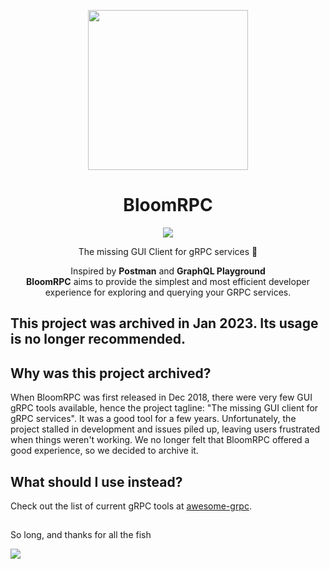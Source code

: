 <p align="center">
  <img src="./resources/logo.svg" width="256" height="256"/>
</p>
<h1 align="center">BloomRPC</h1>

<p align="center">
  <img src="https://img.shields.io/github/release/uw-labs/bloomrpc.svg" />
</p>
<p align="center">The missing GUI Client for gRPC services 🌸 </p>

<p align="center">Inspired by <b>Postman</b> and <b>GraphQL Playground</b><br/>
  <b>BloomRPC</b> aims to provide the simplest and most efficient developer experience for exploring
and querying your GRPC services.
</p>

## This project was archived in Jan 2023. Its usage is no longer recommended.


## Why was this project archived?

When BloomRPC was first released in Dec 2018, there were very few GUI gRPC tools available, hence the project tagline: "The missing GUI client for gRPC services". It was a good tool for a few years. Unfortunately, the project stalled in development and issues piled up, leaving users frustrated when things weren't working. We no longer felt that BloomRPC offered a good experience, so we decided to archive it.


## What should I use instead?

Check out the list of current gRPC tools at [awesome-grpc](https://github.com/grpc-ecosystem/awesome-grpc#tools).

##

So long, and thanks for all the fish

<img src="./resources/editor-preview.gif" />
